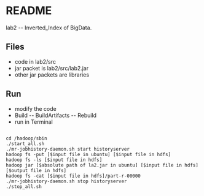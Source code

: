 # README
lab2 -- Inverted_Index of BigData.
## Files
* code in lab2/src
* jar packet is lab2/src/lab2.jar
* other jar packets are libraries

## Run
* modify the code
* Build -- BuildArtifacts -- Rebuild
* run in Terminal

```

cd /hadoop/sbin  
./start_all.sh  
./mr-jobhistory-daemon.sh start historyserver  
hadoop fs -put [$input file in ubuntu] [$input file in hdfs]  
hadoop fs -ls [$input file in hdfs]
hadoop jar [$absolute path of la2.jar in ubuntu] [$input file in hdfs] [$output file in hdfs]
hadoop fs -cat [$input file in hdfs]/part-r-00000
./mr-jobhistory-daemon.sh stop historyserver
./stop_all.sh

```